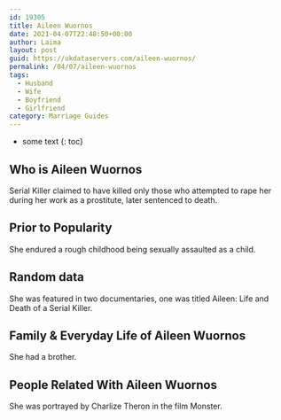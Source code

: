 ```yaml
---
id: 19305
title: Aileen Wuornos
date: 2021-04-07T22:48:50+00:00
author: Laima
layout: post
guid: https://ukdataservers.com/aileen-wuornos/
permalink: /04/07/aileen-wuornos
tags:
  - Husband
  - Wife
  - Boyfriend
  - Girlfriend
category: Marriage Guides
---
```


* some text
{: toc}


## Who is Aileen Wuornos
                  
                  
                  
Serial Killer claimed to have killed only those who attempted to rape her during her work as a prostitute, later sentenced to death.
                  
              
            
              
            
                
                
                
## Prior to Popularity
                  
                  
                  
She endured a rough childhood being sexually assaulted as a child.
                  
              
            
              
            
                
                
                
## Random data
                  
                  
                  
She was featured in two documentaries, one was titled Aileen: Life and Death of a Serial Killer.
                  
              
            
              
            
                
                
                
## Family & Everyday Life of Aileen Wuornos
                  
                  
                  
She had a brother.
                  
              
            
              
            
                
                
                
## People Related With Aileen Wuornos
                  
                  
                  
She was portrayed by Charlize Theron in the film Monster.
                  
              
            
              
            
                
              
            
              
              
            
            
              
            
          
          
          